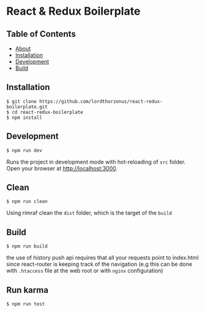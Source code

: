 React & Redux Boilerplate
=========================

## Table of Contents

- [About](#about)
- [Installation](#installation)
- [Development](#development)
- [Build](#build)

## Installation
```
$ git clone https://github.com/lordthorzonus/react-redux-boilerplate.git
$ cd react-redux-boilerplate
$ npm install
```

## Development
```
$ npm run dev
```
Runs the project in development mode with hot-reloading of `src` folder.
Open your browser at [http://localhost:3000](http://localhost:3000).

## Clean
```
$ npm run clean
```
Using rimraf clean the `dist` folder, which is the target of the `build`

## Build
```
$ npm run build
```

the use of history push api requires that all your requests point to index.html
since react-router is keeping track of the navigation (e.g this can be done with `.htaccess` file at the web root or with `nginx` configuration)

## Run karma
```
$ npm run test
```
